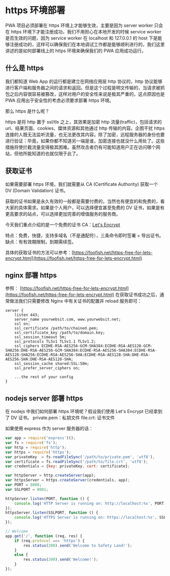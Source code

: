 # https 环境部署

PWA 项目必须部署在 https 环境上才能够生效，主要是因为 server worker 只会在 https 环境下才能注册成功，我们不用担心在本地开发的时候 service worker 是否生效的问题，因为 service worker 在 localhost 和 127.0.0.1 的 host 下是能够注册成功的，这样可以确保我们在本地调试工作都是能够顺利进行的，我们这里讲述的是如何部署线上的 https 环境来确保我们的 PWA 应用成功运行。

## 什么是 https

我们都知道 Web App 的运行都是建立在网络应用层 http 协议的，http 协议能够进行客户端和服务器之间的请求和返回。但是这个过程是明文传输的，当请求被抓包之后内容很容易被篡改，这样对用户的安全性来说是极其严重的，这点原因也是 PWA 应用出于安全性的考虑必须要求部署 https 环境。

那么 https 是什么呢？

https 是将 http 置于 ssl/tls 之上，其效果是加密 http 流量(traffic)，包括请求的 url、结果页面、cookies、媒体资源和其他通过 http 传输的内容。企图干扰 https 连接的人既无法监听流量，也无法更改其内容。除了加密，远程服务器的身份也要进行验证：毕竟，如果你都不知道另一端是谁，加密连接也就没什么用处了。这些措施将使拦截流量变得极其困难。虽然攻击者仍有可能知道用户正在访问哪个网站，但他所能知道的也就仅限于此了。



## 获取证书

如果需要部署 https 环境，我们就需要从 CA (Certificate Authority) 获取一个 DV (Domain Validation) 证书。

获取的证书如果是永久有效的一般都是需要付费的，当然也有便宜的和免费的，看大家的具体需求。如果是个人用户，可以选择便宜甚至免费的 DV 证书，如果是有更高要求的站点，可以选择更加完善的增值服务的服务商。

今天我们重点介绍的是一个免费的证书 CA：[Let's Encrypt](https://letsencrypt.org/)

特点：免费，快捷，支持多域名（不是通配符），三条命令即时签署 + 导出证书。
缺点：有有效期限制，到期需续签。

具体的获取证书的方法可以参考：[https://foofish.net/https-free-for-lets-encrypt.html](https://foofish.net/https-free-for-lets-encrypt.html)



## nginx 部署 https

参照： [https://foofish.net/https-free-for-lets-encrypt.html](https://foofish.net/https-free-for-lets-encrypt.html)
在获取证书成功之后，通常做法我们只需要修改 Nginx 中有关证书的配置并 reload 服务即可：

```nginx
server {
    listen 443;
    server_name yourwebsit.com, www.yourwebsit.net;
    ssl on;
    ssl_certificate /path/to/chained.pem;
    ssl_certificate_key /path/to/domain.key;
    ssl_session_timeout 5m;
    ssl_protocols TLSv1 TLSv1.1 TLSv1.2;
    ssl_ciphers ECDHE-RSA-AES256-GCM-SHA384:ECDHE-RSA-AES128-GCM-SHA256:DHE-RSA-AES256-GCM-SHA384:ECDHE-RSA-AES256-SHA384:ECDHE-RSA-AES128-SHA256:ECDHE-RSA-AES256-SHA:ECDHE-RSA-AES128-SHA:DHE-RSA-AES256-SHA:DHE-RSA-AES128-SHA;
    ssl_session_cache shared:SSL:50m;
    ssl_prefer_server_ciphers on;

    ...the rest of your config
}

```

## nodejs server 部署 https

在 nodejs 中我们如何部署 https 环境呢？假设我们使用 Let's Encrypt 已经拿到了 DV 证书。
private.pem：私钥文件
file.crt: 证书文件

如果使用 express 作为 server 服务器的话：

```javascript
var app = require('express')();
var fs = require('fs');
var http = require('http');
var https = require('https');
var privateKey  = fs.readFileSync('/path/to/private.pem', 'utf8'),
var certificate = fs.readFileSync('/path/to/file.crt', 'utf8');
var credentials = {key: privateKey, cert: certificate};

var httpServer = http.createServer(app);
var httpsServer = https.createServer(credentials, app);
var PORT = 8080;
var SSLPORT = 8081;

httpServer.listen(PORT, function () {
    console.log('HTTP Server is running on: http://localhost:%s', PORT);
});
httpsServer.listen(SSLPORT, function () {
    console.log('HTTPS Server is running on: https://localhost:%s', SSLPORT);
});

// Welcome
app.get('/', function (req, res) {
    if (req.protocol === 'https') {
        res.status(200).send('Welcome to Safety Land!');
    }
    else {
        res.status(200).send('Welcome!');
    }
});
```